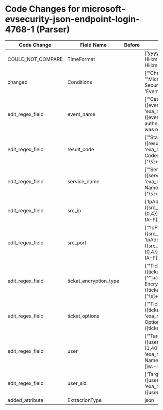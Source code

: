 # Code Changes for microsoft-evsecurity-json-endpoint-login-4768-1 (Parser)

| Code Change | Field Name | Before | After |
|-------------|------------|--------|-------|
| COULD_NOT_COMPARE | TimeFormat |  | ['yyyy-MM-dd HH:mm:ss', 'yyyy-MM-dd HH:mm:ss Z'] |
| changed | Conditions |  | ['"Channel":"Security"', '"Microsoft-Windows-Security-Auditing"', 'EventID":4768'] |
| edit_regex_field | event_name |  | ['"Category"+:"+({event_name}[^"]+)', 'exa_regex=({event_name}A Kerberos authentication ticket (TGT) was requested)'] |
| edit_regex_field | result_code |  | ['"Status"+:"+({result_code}[^"]+)', 'exa_regex=Result Code:\s*({result_code}[^\s]+)'] |
| edit_regex_field | service_name |  | ['"ServiceName"+:"+({service_name}[^"]+)', 'exa_regex=Service Name:\s*({service_name}[^\s]+)'] |
| edit_regex_field | src_ip |  | ['IpAddress"+:"+(::[\w]+:)?({src_ip}((([0-9a-fA-F.]{0,4}):{1,2}){1,7}([0-9a-fA-F]){0,4})|(((25[0-5]|(2[0-4]|1\d|[0-9]|)\d)\.?\b){4}))(:({src_port}\d+))?', 'exa_regex=Client Address:\s+(::[\w]+:)?({src_ip}((([0-9a-fA-F.]{0,4}):{1,2}){1,7}([0-9a-fA-F]){0,4})|(((25[0-5]|(2[0-4]|1\d|[0-9]|)\d)\.?\b){4}))(:({src_port}\d+))?'] |
| edit_regex_field | src_port |  | ['"IpPort"+:"+({src_port}\d+)', 'IpAddress"+:"+(::[\w]+:)?({src_ip}((([0-9a-fA-F.]{0,4}):{1,2}){1,7}([0-9a-fA-F]){0,4})|(((25[0-5]|(2[0-4]|1\d|[0-9]|)\d)\.?\b){4}))(:({src_port}\d+))?', 'exa_regex=Client Address:\s+(::[\w]+:)?({src_ip}((([0-9a-fA-F.]{0,4}):{1,2}){1,7}([0-9a-fA-F]){0,4})|(((25[0-5]|(2[0-4]|1\d|[0-9]|)\d)\.?\b){4}))(:({src_port}\d+))?', 'exa_regex=Client Port:\s*({src_port}\d+)'] |
| edit_regex_field | ticket_encryption_type |  | ['"TicketEncryptionType":"({ticket_encryption_type}[^"]+)', 'exa_regex=Ticket Encryption Type:\s*({ticket_encryption_type}[^\s]+)'] |
| edit_regex_field | ticket_options |  | ['"TicketOptions"+:"+({ticket_options}[^"]+)', 'exa_regex=Ticket Options:\s*({ticket_options}[^\s]+)'] |
| edit_regex_field | user |  | ['"TargetUserName"+:"+({user}[\w\.\-\!\#\^\~]{1,40}\$?)', 'exa_regex=Account Name:\s*({user}[\w\.\-\!\#\^\~]{1,40}\$?)'] |
| edit_regex_field | user_sid |  | ['TargetSid"+:"+({user_sid}[^"]+)"', 'exa_regex=User ID:\s*({user_sid}S-[^\s]+)'] |
| added_attribute | ExtractionType |  | json |